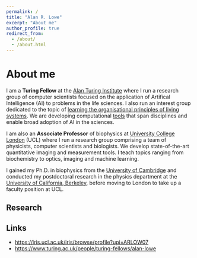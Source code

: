 ```yaml
---
permalink: /
title: "Alan R. Lowe"
excerpt: "About me"
author_profile: true
redirect_from:
  - /about/
  - /about.html
---
```


About me
========

I am a **Turing Fellow** at the [Alan Turing Institute](https://www.turing.ac.uk) where I run a research group of computer scientists focused on the application of Artifical Intelligence (AI) to problems in the life sciences. I also run an interest group dedicated to the topic of [learning the organisational principles of living systems](https://www.turing.ac.uk/research/interest-groups/learning-organisational-principles-living-systems). We are developing computational [tools](https://github.com/alan-turing-institute/scivision) that span disciplines and enable broad adoption of AI in the sciences.

I am also an **Associate Professor** of biophysics at [University College London](https://www.ucl.ac.uk) (UCL) where I run a research group comprising  a team of physicists, computer scientists and biologists. We develop state-of-the-art quantitative imaging and measurement tools. I teach topics ranging from biochemistry to optics, imaging and machine learning.

I gained my Ph.D. in biophysics from the [University of Cambridge](https://www.cam.ac.uk) and conducted my postdoctoral research in the physics department at the [University of California, Berkeley](https://www.berkeley.edu), before moving to London to take up a faculty position at UCL.

Research
--------

Links
-----
* https://iris.ucl.ac.uk/iris/browse/profile?upi=ARLOW07
* https://www.turing.ac.uk/people/turing-fellows/alan-lowe
